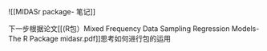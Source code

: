 ![[MIDASr package- 笔记]]

下一步根据论文[[(R包）Mixed Frequency Data Sampling Regression Models-The R Package midasr.pdf]]思考如何进行包的运用